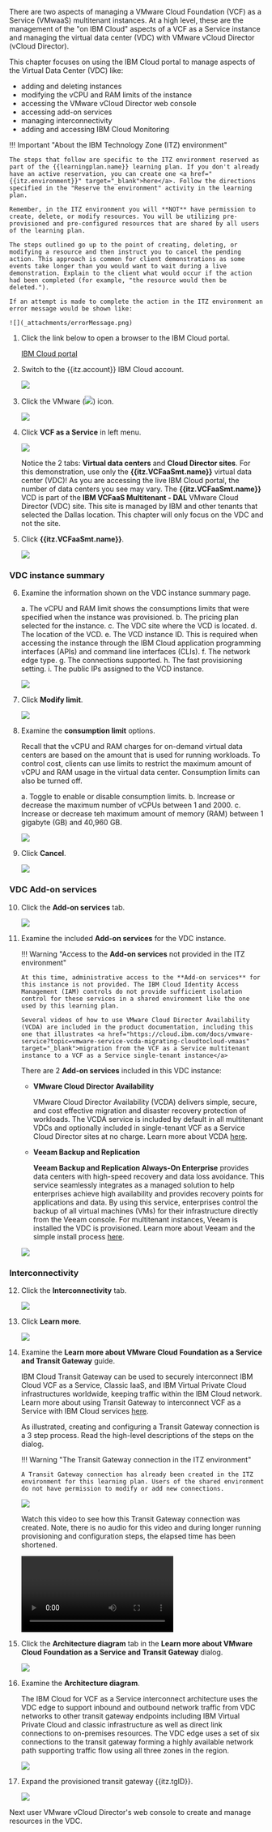 There are two aspects of managing a VMware Cloud Foundation (VCF) as a Service (VMwaaS) multitenant instances. At a high level, these are the management of the "on IBM Cloud" aspects of a VCF as a Service instance and managing the virtual data center (VDC) with VMware vCloud Director (vCloud Director).

This chapter focuses on using the IBM Cloud portal to manage aspects of the Virtual Data Center (VDC) like:

- adding and deleting instances
- modifying the vCPU and RAM limits of the instance
- accessing the VMware vCloud Director web console
- accessing add-on services
- managing interconnectivity
- adding and accessing IBM Cloud Monitoring

!!! Important "About the IBM Technology Zone (ITZ) environment"

    The steps that follow are specific to the ITZ environment reserved as part of the {{learningplan.name}} learning plan. If you don't already have an active reservation, you can create one <a href="{{itz.environment}}" target="_blank">here</a>. Follow the directions specified in the "Reserve the environment" activity in the learning plan.

    Remember, in the ITZ environment you will **NOT** have permission to create, delete, or modify resources. You will be utilizing pre-provisioned and pre-configured resources that are shared by all users of the learning plan.

    The steps outlined go up to the point of creating, deleting, or modifying a resource and then instruct you to cancel the pending action. This approach is common for client demonstrations as some events take longer than you would want to wait during a live demonstration. Explain to the client what would occur if the action had been completed (for example, "the resource would then be deleted.").

    If an attempt is made to complete the action in the ITZ environment an error message would be shown like:

    ![](_attachments/errorMessage.png)

1. Click the link below to open a browser to the IBM Cloud portal.

    <a href="cloud.ibm.com" target="_blank">IBM Cloud portal</a>

2. Switch to the {{itz.account}} IBM Cloud account.

    ![](_attachments/switchAccount.gif)

3. Click the VMware (![](_attachments/VMicon.png)) icon.   

    ![](_attachments/ip-dashboard-vmware.png)

4. Click **VCF as a Service** in left menu.

    ![](_attachments/ip-vmware-VCFaaS-menu.png)

    Notice the 2 tabs: **Virtual data centers** and **Cloud Director sites**. For this demonstration, use only the **{{itz.VCFaaSmt.name}}** virtual data center (VDC)! As you are accessing the live IBM Cloud portal, the number of data centers you see may vary. The **{{itz.VCFaaSmt.name}}** VCD is part of the **IBM VCFaaS Multitenant - DAL** VMware Cloud Director (VDC) site. This site is managed by IBM and other tenants that selected the Dallas location. This chapter will only focus on the VDC and not the site.

5. Click **{{itz.VCFaaSmt.name}}**.

    ![](_attachments/ip-vmware-VCFaaS-instances.png)

### VDC instance summary 
6. Examine the information shown on the VDC instance summary page.

    a. The vCPU and RAM limit shows the consumptions limits that were specified when the instance was provisioned.
    b. The pricing plan selected for the instance.
    c. The VDC site where the VCD is located.
    d. The location of the VCD.
    e. The VCD instance ID. This is required when accessing the instance through the IBM Cloud application programming interfaces (APIs) and command line interfaces (CLIs).
    f. The network edge type.
    g. The connections supported.
    h. The fast provisioning setting.
    i. The public IPs assigned to the VCD instance.

    ![](_attachments/ip-vmware-VCFaaS-instanceSummary.png)

7. Click **Modify limit**.

    ![](_attachments/ip-vmware-VCFaaS-instanceModifyLimit.png)

8. Examine the **consumption limit** options.

    Recall that the vCPU and RAM charges for on-demand virtual data centers are based on the amount that is used for running workloads. To control cost, clients can use limits to restrict the maximum amount of vCPU and RAM usage in the virtual data center. Consumption limits can also be turned off.

    a. Toggle to enable or disable consumption limits.
    b. Increase or decrease the maximum number of vCPUs between 1 and 2000.
    c. Increase or decrease teh maximum amount of memory (RAM) between 1 gigabyte (GB) and 40,960 GB.

    ![](_attachments/ip-vmware-VCFaaS-instanceModifyLimitOptions.png)

9. Click **Cancel**.

    ![](_attachments/ip-vmware-VCFaaS-instanceModifyLimitCancel.png)
    
### VDC Add-on services
10. Click the **Add-on services** tab.

    ![](_attachments/ip-vmware-VCFaaS-instanceaddOnTabpng.png)

11. Examine the included **Add-on services** for the VDC instance.

    !!! Warning "Access to the **Add-on services** not provided in the ITZ environment"

        At this time, administrative access to the **Add-on services** for this instance is not provided. The IBM Cloud Identity Access Management (IAM) controls do not provide sufficient isolation control for these services in a shared environment like the one used by this learning plan.

        Several videos of how to use VMware Cloud Director Availability (VCDA) are included in the product documentation, including this one that illustrates <a href="https://cloud.ibm.com/docs/vmware-service?topic=vmware-service-vcda-migrating-cloudtocloud-vmaas" target="_blank">migration from the VCF as a Service multitenant instance to a VCF as a Service single-tenant instance</a>

    There are 2 **Add-on services** included in this VDC instance: 
    
    - **VMware Cloud Director Availability**

        VMware Cloud Director Availability (VCDA) delivers simple, secure, and cost effective migration and disaster recovery protection of workloads. The VCDA service is included by default in all multitenant VDCs and optionally included in single-tenant VCF as a Service Cloud Director sites at no charge. Learn more about VCDA <a href="https://cloud.ibm.com/docs/vmware-service?topic=vmware-service-tenant-vcda" target="_blank">here</a>.

    - **Veeam Backup and Replication**

        **Veeam Backup and Replication Always-On Enterprise** provides data centers with high-speed recovery and data loss avoidance. This service seamlessly integrates as a managed solution to help enterprises achieve high availability and provides recovery points for applications and data. By using this service, enterprises control the backup of all virtual machines (VMs) for their infrastructure directly from the Veeam console. For multitenant instances, Veeam is installed the VDC is provisioned. Learn more about Veeam and the simple install process <a href="https://cloud.ibm.com/docs/vmware-service?topic=vmware-service-tenant-veeam" target="_blank">here</a>.

    ![](_videos/ip-vmware-VCFaaS-addOnServices.png)

### Interconnectivity
12. Click the **Interconnectivity** tab.

    ![](_attachments/ip-vmware-VCFaaS-instanceinterconnectivityTab.png)

13. Click **Learn more**.

    ![](_attachments/ip-vmware-VCFaaS-instanceinterconnectivityLearnMoreLink.png)

14. Examine the **Learn more about VMware Cloud Foundation as a Service and Transit Gateway** guide.

    IBM Cloud Transit Gateway can be used to securely interconnect IBM Cloud VCF as a Service, Classic IaaS, and IBM Virtual Private Cloud infrastructures worldwide, keeping traffic within the IBM Cloud network. Learn more about using Transit Gateway to interconnect VCF as a Service with IBM Cloud services <a href="https://cloud.ibm.com/docs/vmware-service?topic=vmware-service-tgw-adding-connections" target="_blank">here</a>.

    As illustrated, creating and configuring a Transit Gateway connection is a 3 step process. Read the high-level descriptions of the steps on the dialog.

    !!! Warning "The Transit Gateway connection in the ITZ environment"

        A Transit Gateway connection has already been created in the ITZ environment for this learning plan. Users of the shared environment do not have permission to modify or add new connections.

    ![](_attachments/ip-vmware-VCFaaS-instanceinterconnectivityLearnMore.png)

    Watch this video to see how this Transit Gateway connection was created. Note, there is no audio for this video and during longer running provisioning and configuration steps, the elapsed time has been shortened.

    ![type:video](_videos/TransitGateway-CreateAndConfigure-final.mp4)
    

15. Click the **Architecture diagram** tab in the **Learn more about VMware Cloud Foundation as a Service and Transit Gateway** dialog.

    ![](_attachments/ip-vmware-VCFaaS-instanceinterconnectivityLearnMoreArchTab.png)

16. Examine the **Architecture diagram**.

    The IBM Cloud for VCF as a Service interconnect architecture uses the VDC edge to support inbound and outbound network traffic from VDC networks to other transit gateway endpoints including IBM Virtual Private Cloud and classic infrastructure as well as direct link connections to on-premises resources. The VDC edge uses a set of six connections to the transit gateway forming a highly available network path supporting traffic flow using all three zones in the region.

    ![](_attachments/ip-vmware-VCFaaS-instanceinterconnectivityLearnMoreArchitecture.png)

17. Expand the provisioned transit gateway {{itz.tgID}}.

    ![](_attachments/ip-vmware-VCFaaS-instanceinterconnectivitySummary.png)







Next user VMware vCloud Director's web console to create and manage resources in the VDC.
